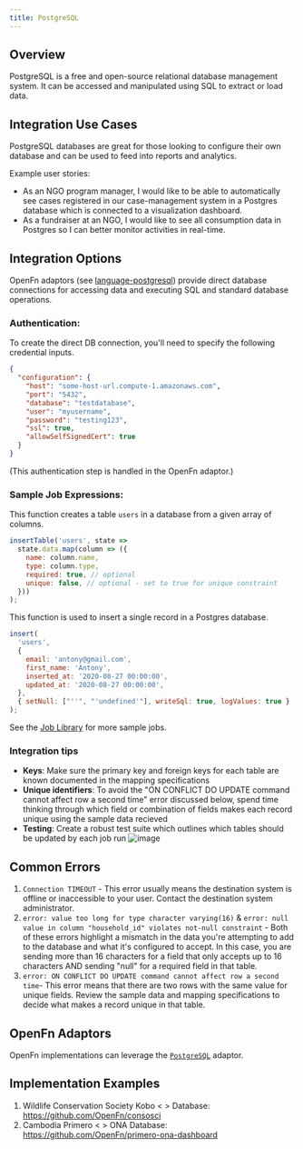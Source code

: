 ```yaml
---
title: PostgreSQL
---
```


## Overview

PostgreSQL is a free and open-source relational database management system. It
can be accessed and manipulated using SQL to extract or load data.

## Integration Use Cases

PostgreSQL databases are great for those looking to configure their own database
and can be used to feed into reports and analytics.

Example user stories:

- As an NGO program manager, I would like to be able to automatically see cases
  registered in our case-management system in a Postgres database which is
  connected to a visualization dashboard.
- As a fundraiser at an NGO, I would like to see all consumption data in
  Postgres so I can better monitor activities in real-time.

## Integration Options

OpenFn adaptors (see
[language-postgresql](https://github.com/OpenFn/language-postgresql)) provide
direct database connections for accessing data and executing SQL and standard
database operations.

### Authentication:

To create the direct DB connection, you'll need to specify the following
credential inputs.

```json
{
  "configuration": {
    "host": "some-host-url.compute-1.amazonaws.com",
    "port": "5432",
    "database": "testdatabase",
    "user": "myusername",
    "password": "testing123",
    "ssl": true,
    "allowSelfSignedCert": true
  }
}
```

(This authentication step is handled in the OpenFn adaptor.)

### Sample Job Expressions:

This function creates a table `users` in a database from a given array of
columns.

```js
insertTable('users', state =>
  state.data.map(column => ({
    name: column.name,
    type: column.type,
    required: true, // optional
    unique: false, // optional - set to true for unique constraint
  }))
);
```

This function is used to insert a single record in a Postgres database.

```js
insert(
  'users',
  {
    email: 'antony@gmail.com',
    first_name: 'Antony',
    inserted_at: '2020-08-27 00:00:00',
    updated_at: '2020-08-27 00:00:00',
  },
  { setNull: ["''", "'undefined'"], writeSql: true, logValues: true }
);
```

See the [Job Library](/adaptors/library) for more sample jobs.

### Integration tips

- **Keys**: Make sure the primary key and foreign keys for each table are known
  documented in the mapping specifications
- **Unique identifiers**: To avoid the "ON CONFLICT DO UPDATE command cannot
  affect row a second time" error discussed below, spend time thinking through
  which field or combination of fields makes each record unique using the sample
  data recieved
- **Testing**: Create a robust test suite which outlines which tables should be
  updated by each job run
  ![image](https://user-images.githubusercontent.com/80456839/150614749-6d667df9-495c-4153-b5d6-48632e3ba05a.webp)

## Common Errors

1. `Connection TIMEOUT` - This error usually means the destination system is
   offline or inaccessible to your user. Contact the destination system
   administrator.
2. `error: value too long for type character varying(16)` &
   `error: null value in column "household_id" violates not-null constraint` -
   Both of these errors highlight a mismatch in the data you're attempting to
   add to the database and what it's configured to accept. In this case, you are
   sending more than 16 characters for a field that only accepts up to 16
   characters AND sending "null" for a required field in that table.
3. `error: ON CONFLICT DO UPDATE command cannot affect row a second time`- This
   error means that there are two rows with the same value for unique fields.
   Review the sample data and mapping specifications to decide what makes a
   record unique in that table.

## OpenFn Adaptors

OpenFn implementations can leverage the
[`PostgreSQL`](https://github.com/OpenFn/language-postgresql) adaptor.

## Implementation Examples

1. Wildlife Conservation Society Kobo < > Database:
   https://github.com/OpenFn/consosci
2. Cambodia Primero < > ONA Database:
   https://github.com/OpenFn/primero-ona-dashboard
